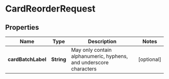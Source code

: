 
# CardReorderRequest

## Properties
Name | Type | Description | Notes
------------ | ------------- | ------------- | -------------
**cardBatchLabel** | **String** | May only contain alphanumeric, hyphens, and underscore characters |  [optional]




